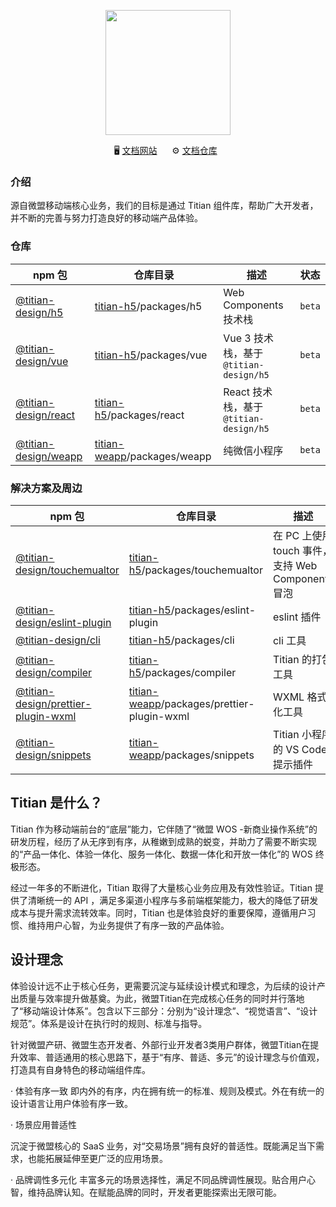 <p align="center">
<img src="https://cdn2.weimob.com/saas/saas-fe-sirius-orion-node/production/157/titian-logo.png" width="200" />
</p>

<p align="center">
  🖥️&nbsp;<a href="https://titian.design.weimob.com/">文档网站</a>
  &nbsp;&nbsp;&nbsp;&nbsp;
  ⚙️&nbsp;<a href="https://github.com/weimob-tech/titian-h5">文档仓库</a>
  &nbsp;
</p>


### 介绍

源自微盟移动端核心业务，我们的目标是通过 Titian 组件库，帮助广大开发者，并不断的完善与努力打造良好的移动端产品体验。

### 仓库

| npm 包                                                                     | 仓库目录                                                                   | 描述                                   | 状态   |
| -------------------------------------------------------------------------- | -------------------------------------------------------------------------- | -------------------------------------- | ------ |
| [@titian-design/h5](https://www.npmjs.com/package/@titian-design/h5)       | [titian-h5](https://github.com/weimob-tech/titian-h5)/packages/h5          | Web Components 技术栈                  | `beta` |
| [@titian-design/vue](https://www.npmjs.com/package/@titian-design/vue)     | [titian-h5](https://github.com/weimob-tech/titian-h5)/packages/vue         | Vue 3 技术栈，基于 `@titian-design/h5` | `beta` |
| [@titian-design/react](https://www.npmjs.com/package/@titian-design/react) | [titian-h5](https://github.com/weimob-tech/titian-h5)/packages/react       | React 技术栈，基于 `@titian-design/h5` | `beta` |
| [@titian-design/weapp](https://www.npmjs.com/package/@titian-design/weapp) | [titian-weapp](https://github.com/weimob-tech/titian-weapp)/packages/weapp | 纯微信小程序                           | `beta` |

### 解决方案及周边

| npm 包                                                                                                   | 仓库目录                                                                                  | 描述                                              | 状态   |
| -------------------------------------------------------------------------------------------------------- | ----------------------------------------------------------------------------------------- | ------------------------------------------------- | ------ |
| [@titian-design/touchemualtor](https://www.npmjs.com/package/@titian-design/touchemualtor)               | [titian-h5](https://github.com/weimob-tech/titian-h5)/packages/touchemualtor              | 在 PC 上使用 touch 事件，支持 Web Components 冒泡 | `beta` |
| [@titian-design/eslint-plugin](https://www.npmjs.com/package/@titian-design/eslint-plugin)               | [titian-h5](https://github.com/weimob-tech/titian-h5)/packages/eslint-plugin              | eslint 插件                                       | `beta` |
| [@titian-design/cli](https://www.npmjs.com/package/@titian-design/cli)                                   | [titian-h5](https://github.com/weimob-tech/titian-h5)/packages/cli                        | cli 工具                                          | `beta` |
| [@titian-design/compiler](https://www.npmjs.com/package/@titian-design/compiler)                         | [titian-h5](https://github.com/weimob-tech/titian-h5)/packages/compiler                   | Titian 的打包工具                                 | `beta` |
| [@titian-design/prettier-plugin-wxml](https://www.npmjs.com/package/@titian-design/prettier-plugin-wxml) | [titian-weapp](https://github.com/weimob-tech/titian-weapp)/packages/prettier-plugin-wxml | WXML 格式化工具                                   | `beta` |
| [@titian-design/snippets](https://www.npmjs.com/package/@titian-design/snippets)                         | [titian-weapp](https://github.com/weimob-tech/titian-weapp)/packages/snippets             | Titian 小程序的 VS Code 提示插件                  | `beta` |

## Titian 是什么？


Titian 作为移动端前台的“底层”能力，它伴随了“微盟 WOS -新商业操作系统”的研发历程，经历了从无序到有序，从稚嫩到成熟的蜕变，并助力了需要不断实现的“产品一体化、体验一体化、服务一体化、数据一体化和开放一体化”的 WOS 终极形态。


经过一年多的不断进化，Titian 取得了大量核心业务应用及有效性验证。Titian 提供了清晰统一的 API ，满足多渠道小程序与多前端框架能力，极大的降低了研发成本与提升需求流转效率。同时，Titian 也是体验良好的重要保障，遵循用户习惯、维持用户心智，为业务提供了有序一致的产品体验。


## 设计理念

体验设计远不止于核心任务，更需要沉淀与延续设计模式和理念，为后续的设计产出质量与效率提升做基奠。为此，微盟Titian在完成核心任务的同时并行落地了“移动端设计体系”。包含以下三部分：分别为“设计理念”、“视觉语言”、“设计规范”。体系是设计在执行时的规则、标准与指导。

针对微盟产研、微盟生态开发者、外部行业开发者3类用户群体，微盟Titian在提升效率、普适通用的核心思路下，基于“有序、普适、多元”的设计理念与价值观，打造具有自身特色的移动端组件库。

· 体验有序一致
即内外的有序，内在拥有统一的标准、规则及模式。外在有统一的设计语言让用户体验有序一致。

· 场景应用普适性

沉淀于微盟核心的 SaaS 业务，对“交易场景”拥有良好的普适性。既能满足当下需求，也能拓展延伸至更广泛的应用场景。

· 品牌调性多元化
丰富多元的场景选择性，满足不同品牌调性展现。贴合用户心智，维持品牌认知。在赋能品牌的同时，开发者更能探索出无限可能。


